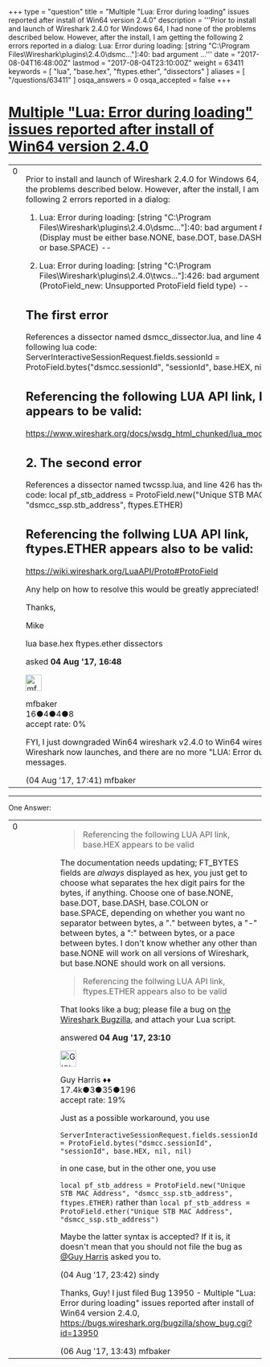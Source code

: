 +++
type = "question"
title = "Multiple &quot;Lua: Error during loading&quot; issues reported after install of Win64 version 2.4.0"
description = '''Prior to install and launch of Wireshark 2.4.0 for Windows 64, I had none of the problems described below. However, after the install, I am getting the following 2 errors reported in a dialog:   Lua: Error during loading:  [string &quot;C:&#92;Program Files&#92;Wireshark&#92;plugins&#92;2.4.0&#92;dsmc...&quot;]:40: bad argument ...'''
date = "2017-08-04T16:48:00Z"
lastmod = "2017-08-04T23:10:00Z"
weight = 63411
keywords = [ "lua", "base.hex", "ftypes.ether", "dissectors" ]
aliases = [ "/questions/63411" ]
osqa_answers = 0
osqa_accepted = false
+++

<div class="headNormal">

# [Multiple "Lua: Error during loading" issues reported after install of Win64 version 2.4.0](/questions/63411/multiple-lua-error-during-loading-issues-reported-after-install-of-win64-version-240)

</div>

<div id="main-body">

<div id="askform">

<table id="question-table" style="width:100%;"><colgroup><col style="width: 50%" /><col style="width: 50%" /></colgroup><tbody><tr class="odd"><td style="width: 30px; vertical-align: top"><div class="vote-buttons"><div id="post-63411-score" class="post-score" title="current number of votes">0</div><div id="favorite-count" class="favorite-count"></div></div></td><td><div id="item-right"><div class="question-body"><p>Prior to install and launch of Wireshark 2.4.0 for Windows 64, I had none of the problems described below. However, after the install, I am getting the following 2 errors reported in a dialog:</p><ol><li><p>Lua: Error during loading: [string "C:\Program Files\Wireshark\plugins\2.4.0\dsmc..."]:40: bad argument #3 to 'bytes' (Display must be either base.NONE, base.DOT, base.DASH, base.COLON or base.SPACE) --</p></li><li><p>Lua: Error during loading: [string "C:\Program Files\Wireshark\plugins\2.4.0\twcs..."]:426: bad argument #3 to 'new' (ProtoField_new: Unsupported ProtoField field type) --</p></li></ol><h2 id="the-first-error">The first error</h2><p>References a dissector named dsmcc_dissector.lua, and line 40 has the following lua code:<br />
ServerInteractiveSessionRequest.fields.sessionId = ProtoField.bytes("dsmcc.sessionId", "sessionId", base.HEX, nil, nil)</p><h2 id="referencing-the-following-lua-api-link-base.hex-appears-to-be-valid">Referencing the following LUA API link, base.HEX appears to be valid:</h2><p><a href="https://www.wireshark.org/docs/wsdg_html_chunked/lua_module_Proto.html">https://www.wireshark.org/docs/wsdg_html_chunked/lua_module_Proto.html</a></p><h2 id="the-second-error">2. The second error</h2><p>References a dissector named twcssp.lua, and line 426 has the following lua code: local pf_stb_address = ProtoField.new("Unique STB MAC Address", "dsmcc_ssp.stb_address", ftypes.ETHER)</p><h2 id="referencing-the-follwing-lua-api-link-ftypes.ether-appears-also-to-be-valid">Referencing the follwing LUA API link, ftypes.ETHER appears also to be valid:</h2><p><a href="https://wiki.wireshark.org/LuaAPI/Proto#ProtoField">https://wiki.wireshark.org/LuaAPI/Proto#ProtoField</a></p><p>Any help on how to resolve this would be greatly appreciated!</p><p>Thanks,</p><p>Mike</p></div><div id="question-tags" class="tags-container tags">lua base.hex ftypes.ether dissectors</div><div id="question-controls" class="post-controls"></div><div class="post-update-info-container"><div class="post-update-info post-update-info-user"><p>asked <strong>04 Aug '17, 16:48</strong></p><img src="https://secure.gravatar.com/avatar/0e669f5129ac13bdba3262abcfbaa92b?s=32&amp;d=identicon&amp;r=g" class="gravatar" width="32" height="32" alt="mfbaker&#39;s gravatar image" /><p>mfbaker<br />
<span class="score" title="16 reputation points">16</span><span title="4 badges"><span class="badge1">●</span><span class="badgecount">4</span></span><span title="4 badges"><span class="silver">●</span><span class="badgecount">4</span></span><span title="8 badges"><span class="bronze">●</span><span class="badgecount">8</span></span><br />
<span class="accept_rate" title="Rate of the user&#39;s accepted answers">accept rate:</span> <span title="mfbaker has no accepted answers">0%</span> </br></p></div></div><div id="comments-container-63411" class="comments-container"><span id="63412"></span><div id="comment-63412" class="comment"><div id="post-63412-score" class="comment-score"></div><div class="comment-text"><p>FYI, I just downgraded Win64 wireshark v2.4.0 to Win64 wireshark v2.2.8. Wireshark now launches, and there are no more "LUA: Error during loading" messages.</p></div><div id="comment-63412-info" class="comment-info"><span class="comment-age">(04 Aug '17, 17:41)</span> mfbaker</div></div></div><div id="comment-tools-63411" class="comment-tools"></div><div class="clear"></div><div id="comment-63411-form-container" class="comment-form-container"></div><div class="clear"></div></div></td></tr></tbody></table>

------------------------------------------------------------------------

<div class="tabBar">

<span id="sort-top"></span>

<div class="headQuestions">

One Answer:

</div>

</div>

<span id="63414"></span>

<div id="answer-container-63414" class="answer">

<table style="width:100%;"><colgroup><col style="width: 50%" /><col style="width: 50%" /></colgroup><tbody><tr class="odd"><td style="width: 30px; vertical-align: top"><div class="vote-buttons"><div id="post-63414-score" class="post-score" title="current number of votes">0</div></div></td><td><div class="item-right"><div class="answer-body"><blockquote><p>Referencing the following LUA API link, base.HEX appears to be valid</p></blockquote><p>The documentation needs updating; FT_BYTES fields are <em>always</em> displayed as hex, you just get to choose what separates the hex digit pairs for the bytes, if anything. Choose one of base.NONE, base.DOT, base.DASH, base.COLON or base.SPACE, depending on whether you want no separator between bytes, a "." between bytes, a "-" between bytes, a ":" between bytes, or a pace between bytes. I don't know whether any other than base.NONE will work on all versions of Wireshark, but base.NONE should work on all versions.</p><blockquote><p>Referencing the follwing LUA API link, ftypes.ETHER appears also to be valid</p></blockquote><p>That looks like a bug; please file a bug on <a href="http://bugs.wireshark.org/">the Wireshark Bugzilla</a>, and attach your Lua script.</p></div><div class="answer-controls post-controls"></div><div class="post-update-info-container"><div class="post-update-info post-update-info-user"><p>answered <strong>04 Aug '17, 23:10</strong></p><img src="https://secure.gravatar.com/avatar/f93de7000747ab5efb5acd3034b2ebd7?s=32&amp;d=identicon&amp;r=g" class="gravatar" width="32" height="32" alt="Guy%20Harris&#39;s gravatar image" /><p>Guy Harris ♦♦<br />
<span class="score" title="17443 reputation points"><span>17.4k</span></span><span title="3 badges"><span class="badge1">●</span><span class="badgecount">3</span></span><span title="35 badges"><span class="silver">●</span><span class="badgecount">35</span></span><span title="196 badges"><span class="bronze">●</span><span class="badgecount">196</span></span><br />
<span class="accept_rate" title="Rate of the user&#39;s accepted answers">accept rate:</span> <span title="Guy Harris has 216 accepted answers">19%</span></p></div></div><div id="comments-container-63414" class="comments-container"><span id="63416"></span><div id="comment-63416" class="comment"><div id="post-63416-score" class="comment-score"></div><div class="comment-text"><p>Just as a possible workaround, you use</p><p><code>ServerInteractiveSessionRequest.fields.sessionId = ProtoField.bytes("dsmcc.sessionId", "sessionId", base.HEX, nil, nil)</code></p><p>in one case, but in the other one, you use</p><p><code>local pf_stb_address = ProtoField.new("Unique STB MAC Address", "dsmcc_ssp.stb_address", ftypes.ETHER)</code> rather than <code>local pf_stb_address = ProtoField.ether("Unique STB MAC Address", "dsmcc_ssp.stb_address")</code></p><p>Maybe the latter syntax is accepted? If it is, it doesn't mean that you should not file the bug as <a href="https://ask.wireshark.org/users/79/guy-harris">@Guy Harris</a> asked you to.</p></div><div id="comment-63416-info" class="comment-info"><span class="comment-age">(04 Aug '17, 23:42)</span> sindy</div></div><span id="63422"></span><div id="comment-63422" class="comment"><div id="post-63422-score" class="comment-score"></div><div class="comment-text"><p>Thanks, Guy! I just filed Bug 13950 - Multiple "Lua: Error during loading" issues reported after install of Win64 version 2.4.0, <a href="https://bugs.wireshark.org/bugzilla/show_bug.cgi?id=13950">https://bugs.wireshark.org/bugzilla/show_bug.cgi?id=13950</a></p></div><div id="comment-63422-info" class="comment-info"><span class="comment-age">(06 Aug '17, 13:43)</span> mfbaker</div></div></div><div id="comment-tools-63414" class="comment-tools"></div><div class="clear"></div><div id="comment-63414-form-container" class="comment-form-container"></div><div class="clear"></div></div></td></tr></tbody></table>

</div>

<div class="paginator-container-left">

</div>

</div>

</div>


